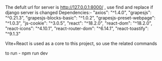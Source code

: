 The defult url for server is http://127.0.0.1:8000/ , use find and replace if django server is changed
Dependencies:-
"axios": "^1.4.0",
"grapesjs": "^0.21.3",
"grapesjs-blocks-basic": "^1.0.2",
"grapesjs-preset-webpage": "^1.0.3",
"js-cookie": "^3.0.5",
"react": "^18.2.0",
"react-dom": "^18.2.0",
"react-icons": "^4.10.1",
"react-router-dom": "^6.14.1",
"react-toastify": "^9.1.3"

Vite+React is used as a core to this project, so use the related commands

to run - npm run dev
